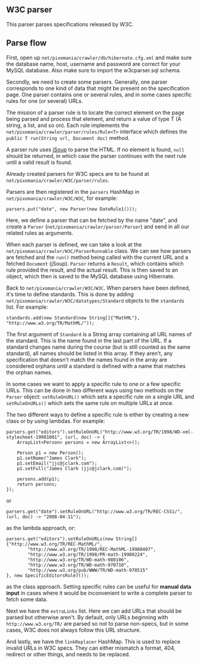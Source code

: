 ## W3C parser

This parser parses specifications released by W3C.

## Parse flow

First, open up `net/pixomania/crawler/db/hibernate.cfg.xml` and make sure the database name, host, username and password
are correct for your MySQL database. Also make sure to import the w3cparser.sql schema.

Secondly, we need to create some parsers. Generally, one parser corresponds to one kind of data that might be present on
the specification page. One parser contains one or several rules, and in some cases specific rules for one (or several)
URLs.

The mission of a parser rule is to locate the correct element on the page being parsed and process that element, and
return a value of type T (A string, a list, and so on). Each rule implements the
`net/pixomania/crawler/parser/rules/Rule<T>` interface which defines the `public T run(String url, Document doc)` method.

A parser rule uses [jSoup](http://jsoup.org/) to parse the HTML. If no element is found, `null` should be returned, in
which case the parser continues with the next rule until a valid result is found.

Already created parsers for W3C specs are to be found at `net/pixomania/crawler/W3C/parser/rules`.

Parsers are then registered in the `parsers` HashMap in `net/pixomania/crawler/W3C/W3C`, for example:

```
parsers.put("date", new Parser(new DateRule1()));
```

Here, we define a parser that can be fetched by the name "date", and create a `Parser`
(`net/pixomania/crawler/parser/Parser`) and send in all our related rules as arguments.

When each parser is defined, we can take a look at the `net/pixomania/crawler/W3C/ParserRunnable` class. We can see
how parsers are fetched and the `run()` method being called with the current URL and a fetched `Document` (jSoup).
`Parser` returns a `Result`, which contains which rule provided the result, and the actual result. This is then saved
to an object, which then is saved to the MySQL database using Hibernate.

Back to `net/pixomania/crawler/W3C/W3C`. When parsers have been defined, it's time to define standards. This is done
by adding `net/pixomania/crawler/W3C/datatypes/Standard` objects to the `standards` list. For example:

```
standards.add(new Standard(new String[]{"MathML"}, "http://www.w3.org/TR/MathML/"));
```

The first argument of `Standard` is a String array containing all URL names of the standard. This is the name found
in the last part of the URL. If a standard changes name during the course (but is still counted as the same standard),
all names should be listed in this array. If they aren't, any specification that doesn't match the names found in the
array are considered orphans until a standard is defined with a name that matches the orphan names.

In some cases we want to apply a specific rule to one or a few specific URLs. This can be done in two different ways
using two methods on the `Parser` object: `setRuleOnURL()` which sets a specific rule on a single URL and
`setRuleOnURLs()` which sets the same rule on multiple URLs at once.

The two different ways to define a specific rule is either by creating a new class or by using lambdas. For example:

```
parsers.get("editors").setRuleOnURL("http://www.w3.org/TR/1998/WD-xml-stylesheet-19981001", (url, doc) -> {
	ArrayList<Person> persons = new ArrayList<>();

	Person p1 = new Person();
	p1.setName("James Clark");
	p1.setEmail("jjc@jclark.com");
	p1.setFull("James Clark (jjc@jclark.com)");

	persons.add(p1);
	return persons;
});
```

or

```
parsers.get("date").setRuleOnURL("http://www.w3.org/TR/REC-CSS1/", (url, doc) -> "2008-04-11");
```

as the lambda approach, or:

```
parsers.get("editors").setRuleOnURLs(new String[]{"http://www.w3.org/TR/REC-MathML/",
		"http://www.w3.org/TR/1998/REC-MathML-19980407",
		"http://www.w3.org/TR/1998/PR-math-19980224",
		"http://www.w3.org/TR/WD-math-980106",
		"http://www.w3.org/TR/WD-math-970710",
		"http://www.w3.org/pub/WWW/TR/WD-math-970515"
}, new SpecificEditorsRule7());
```

as the class approach. Setting specific rules can be useful for **manual data input** in cases where it would be
inconvenient to write a complete parser to fetch some data.

Next we have the `extraLinks` list. Here we can add URLs that should be parsed but otherwise aren't. By default,
only URLs beginning with `http://www.w3.org/TR/` are parsed so not to parse non-specs, but in some cases, W3C
does not always follow this URL structure.

And lastly, we have the `linkReplacer` HashMap. This is used to replace invalid URLs in W3C specs. They can either
mismatch a format, 404, redirect or other things, and needs to be replaced.
